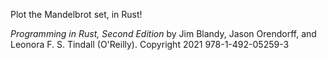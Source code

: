 Plot the Mandelbrot set, in Rust!

*Programming in Rust, Second Edition* by Jim Blandy, Jason Orendorff,
and Leonora F. S. Tindall (O'Reilly). Copyright 2021 978-1-492-05259-3
